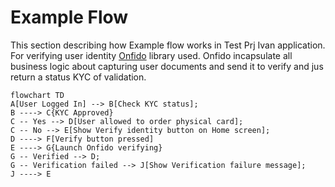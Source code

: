 # Example Flow


This section describing how Example flow works in Test Prj Ivan application. 
For verifying user identity [Onfido](https://onfido.com/) library used. Onfido incapsulate all business logic about capturing user documents and send it to verify and jus return a status KYC of validation. 

```mermaid
flowchart TD
A[User Logged In] --> B[Check KYC status];
B ----> C{KYC Approved}
C -- Yes --> D[User allowed to order physical card];
C -- No --> E[Show Verify identity button on Home screen];
D ----> F[Verify button pressed]
E ----> G{Launch Onfido verifying}
G -- Verified --> D;
G -- Verification failed --> J[Show Verification failure message];
J ----> E
```